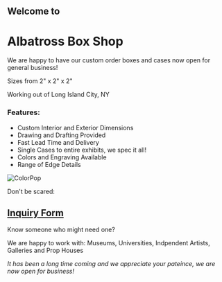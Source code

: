 ## Welcome to 
# Albatross Box Shop

We are happy to have our custom order boxes and cases now open for general business!

Sizes from 2" x 2" x 2" 

Working out of Long Island City, NY

### Features:

* Custom Interior and Exterior Dimensions
* Drawing and Drafting Provided
* Fast Lead Time and Delivery
* Single Cases to entire exhibits, we spec it all!
* Colors and Engraving Available 
* Range of Edge Details
  
<img width=auto  height=auto alt="ColorPop" src="https://github.com/user-attachments/assets/20713fc2-1db4-4772-a984-0d4187bf4e99" />


Don't be scared:
## [Inquiry Form](https://forms.gle/cvHc2Fg6iR4yneUAA)


Know someone who might need one? 

We are happy to work with:
Museums, Universities, Indpendent Artists, Galleries and Prop Houses


_It has been a long time coming and we appreciate your pateince, we are now open for business!_
